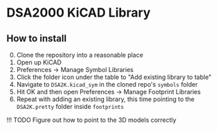 # DSA2000 KiCAD Library

## How to install
0. Clone the repository into a reasonable place
1. Open up KiCAD
2. Preferences -> Manage Symbol Libraries
3. Click the folder icon under the table to "Add existing library to table"
4. Navigate to `DSA2K.kicad_sym` in the cloned repo's `symbols` folder
5. Hit OK and then open Preferences -> Manage Footprint Libraries
6. Repeat with adding an existing library, this time pointing to the `DSA2K.pretty` folder inside `footprints`


!!! TODO
Figure out how to point to the 3D models correctly
